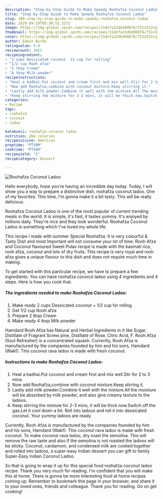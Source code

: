 ```yaml
---
description: "Step-by-Step Guide to Make Speedy Roohafza Coconut Ladoo"
title: "Step-by-Step Guide to Make Speedy Roohafza Coconut Ladoo"
slug: 189-step-by-step-guide-to-make-speedy-roohafza-coconut-ladoo
date: 2020-09-29T05:30:53.337Z
image: https://img-global.cpcdn.com/recipes/31defa23dbd00876/751x532cq70/roohafza-coconut-ladoo-recipe-main-photo.jpg
thumbnail: https://img-global.cpcdn.com/recipes/31defa23dbd00876/751x532cq70/roohafza-coconut-ladoo-recipe-main-photo.jpg
cover: https://img-global.cpcdn.com/recipes/31defa23dbd00876/751x532cq70/roohafza-coconut-ladoo-recipe-main-photo.jpg
author: Edwin Burke
ratingvalue: 4.9
reviewcount: 3453
recipeingredient:
- "2 cups Dessicated coconut  12 cup for rolling"
- "1/2 cup Rooh afza"
- "2 tbsp Cream"
- "4 tbsp Milk powder"
recipeinstructions:
- "Heat a kadhai.Put coconut and cream first and mix well.Stir for 2 to 3 mins."
- "Now add Roohafza,combine with coconut mixture.Keep stirring it."
- "Lastly add milk powder.Combine it well with the mixture.All the moisture will be absorbed by milk powder, and also give creamy texture to the ladoos."
- "Keep stirring the mixture for 2-3 mins, it will be thick now.Switch off the gas.Let it cool down a bit. Roll into ladoos and roll it into dessicated coconut. Your yummy ladoos are ready."
categories:
- Recipe
tags:
- roohafza
- coconut
- ladoo

katakunci: roohafza coconut ladoo 
nutrition: 264 calories
recipecuisine: American
preptime: "PT39M"
cooktime: "PT56M"
recipeyield: "2"
recipecategory: Dessert

---
```



![Roohafza Coconut Ladoo](https://img-global.cpcdn.com/recipes/31defa23dbd00876/751x532cq70/roohafza-coconut-ladoo-recipe-main-photo.jpg)

Hello everybody, hope you're having an incredible day today. Today, I will show you a way to prepare a distinctive dish, roohafza coconut ladoo. One of my favorites. This time, I'm gonna make it a bit tasty. This will be really delicious.

Roohafza Coconut Ladoo is one of the most popular of current trending meals in the world. It is simple, it's fast, it tastes yummy. It's enjoyed by millions daily. They're nice and they look wonderful. Roohafza Coconut Ladoo is something which I've loved my whole life.

This recipe i made with summer Special Roohafza. It is very colourful &amp; Tasty Dish and most Important will not consume your lot of time. Rooh Afza and Coconut flavoured Sweet Pulav recipe is made with the basmati rice, rooh afza, coconut and lots of dry fruits. This recipe is very royal and rooh afza gives a unique flavour to this dish and does not require much time in making.


To get started with this particular recipe, we have to prepare a few ingredients. You can have roohafza coconut ladoo using 4 ingredients and 4 steps. Here is how you cook that.

<!--inarticleads1-->

##### The ingredients needed to make Roohafza Coconut Ladoo:

1. Make ready 2 cups Dessicated coconut + 1/2 cup for rolling
1. Get 1/2 cup Rooh afza
1. Prepare 2 tbsp Cream
1. Make ready 4 tbsp Milk powder


Hamdard Rooh Afza has Natural and Herbal Ingredients in it like Sugar, Distillate of Fragrant Screw pine, Distillate of Rose, Citric Acid, F. Rooh Afza (Soul Refresher) is a concentrated squash. Currently, Rooh Afza is manufactured by the companies founded by him and his sons, Hamdard (Wakf). This coconut rava ladoo is made with fresh coconut. 

<!--inarticleads2-->

##### Instructions to make Roohafza Coconut Ladoo:

1. Heat a kadhai.Put coconut and cream first and mix well.Stir for 2 to 3 mins.
1. Now add Roohafza,combine with coconut mixture.Keep stirring it.
1. Lastly add milk powder.Combine it well with the mixture.All the moisture will be absorbed by milk powder, and also give creamy texture to the ladoos.
1. Keep stirring the mixture for 2-3 mins, it will be thick now.Switch off the gas.Let it cool down a bit. Roll into ladoos and roll it into dessicated coconut. Your yummy ladoos are ready.


Currently, Rooh Afza is manufactured by the companies founded by him and his sons, Hamdard (Wakf). This coconut rava ladoo is made with fresh coconut. To make coconut rava ladoo, dry roast the semolina. This will remove the raw taste and also if the semolina is not roasted the ladoos will be sticky. Coconut, cardamom, and condensed milk are cooked together and rolled into ladoos, a super-easy Indian dessert you can gift to family Super-Easy Indian Coconut Ladoo. 

So that is going to wrap it up for this special food roohafza coconut ladoo recipe. Thank you very much for reading. I'm confident that you will make this at home. There is gonna be more interesting food at home recipes coming up. Remember to bookmark this page in your browser, and share it to your loved ones, friends and colleague. Thank you for reading. Go on get cooking!
